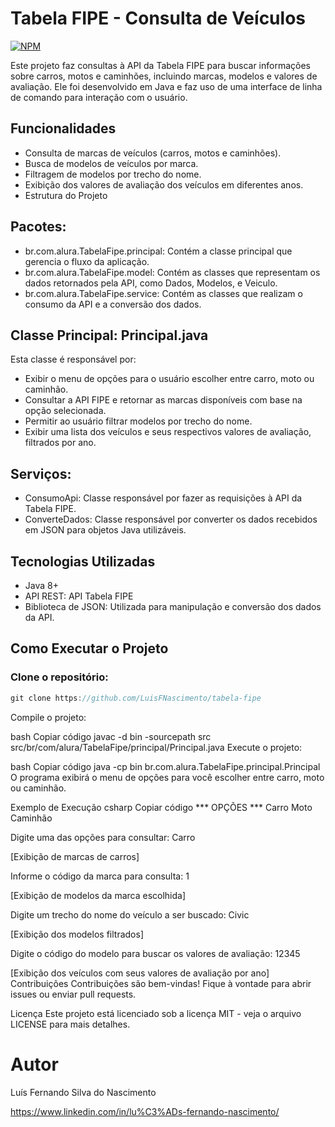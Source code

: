 # Tabela FIPE - Consulta de Veículos
[![NPM](https://img.shields.io/npm/l/react)](https://github.com/LuisFNascimento/tabela-fipe/blob/main/LICENSE)

Este projeto faz consultas à API da Tabela FIPE para buscar informações sobre carros, motos e caminhões, incluindo marcas, modelos e valores de avaliação. Ele foi desenvolvido em Java e faz uso de uma interface de linha de comando para interação com o usuário.

## Funcionalidades

* Consulta de marcas de veículos (carros, motos e caminhões).
* Busca de modelos de veículos por marca.
* Filtragem de modelos por trecho do nome.
* Exibição dos valores de avaliação dos veículos em diferentes anos.
* Estrutura do Projeto
## Pacotes:
* br.com.alura.TabelaFipe.principal: Contém a classe principal que gerencia o fluxo da aplicação.
* br.com.alura.TabelaFipe.model: Contém as classes que representam os dados retornados pela API, como Dados, Modelos, e Veiculo.
* br.com.alura.TabelaFipe.service: Contém as classes que realizam o consumo da API e a conversão dos dados.
## Classe Principal: Principal.java
 Esta classe é responsável por:
* Exibir o menu de opções para o usuário escolher entre carro, moto ou caminhão.
* Consultar a API FIPE e retornar as marcas disponíveis com base na opção selecionada.
* Permitir ao usuário filtrar modelos por trecho do nome.
* Exibir uma lista dos veículos e seus respectivos valores de avaliação, filtrados por ano.
## Serviços:
* ConsumoApi: Classe responsável por fazer as requisições à API da Tabela FIPE.
* ConverteDados: Classe responsável por converter os dados recebidos em JSON para objetos Java utilizáveis.
## Tecnologias Utilizadas
* Java 8+
* API REST: API Tabela FIPE
* Biblioteca de JSON: Utilizada para manipulação e conversão dos dados da API.
## Como Executar o Projeto
### Clone o repositório:
``` java
git clone https://github.com/LuisFNascimento/tabela-fipe
```
Compile o projeto:

bash
Copiar código
javac -d bin -sourcepath src src/br/com/alura/TabelaFipe/principal/Principal.java
Execute o projeto:

bash
Copiar código
java -cp bin br.com.alura.TabelaFipe.principal.Principal
O programa exibirá o menu de opções para você escolher entre carro, moto ou caminhão.

Exemplo de Execução
csharp
Copiar código
*** OPÇÕES ***
Carro
Moto
Caminhão

Digite uma das opções para consultar:
Carro

[Exibição de marcas de carros]

Informe o código da marca para consulta:
1

[Exibição de modelos da marca escolhida]

Digite um trecho do nome do veículo a ser buscado:
Civic

[Exibição dos modelos filtrados]

Digite o código do modelo para buscar os valores de avaliação:
12345

[Exibição dos veículos com seus valores de avaliação por ano]
Contribuições
Contribuições são bem-vindas! Fique à vontade para abrir issues ou enviar pull requests.

Licença
Este projeto está licenciado sob a licença MIT - veja o arquivo LICENSE para mais detalhes.

# Autor 

Luís Fernando Silva do Nascimento

https://www.linkedin.com/in/lu%C3%ADs-fernando-nascimento/
